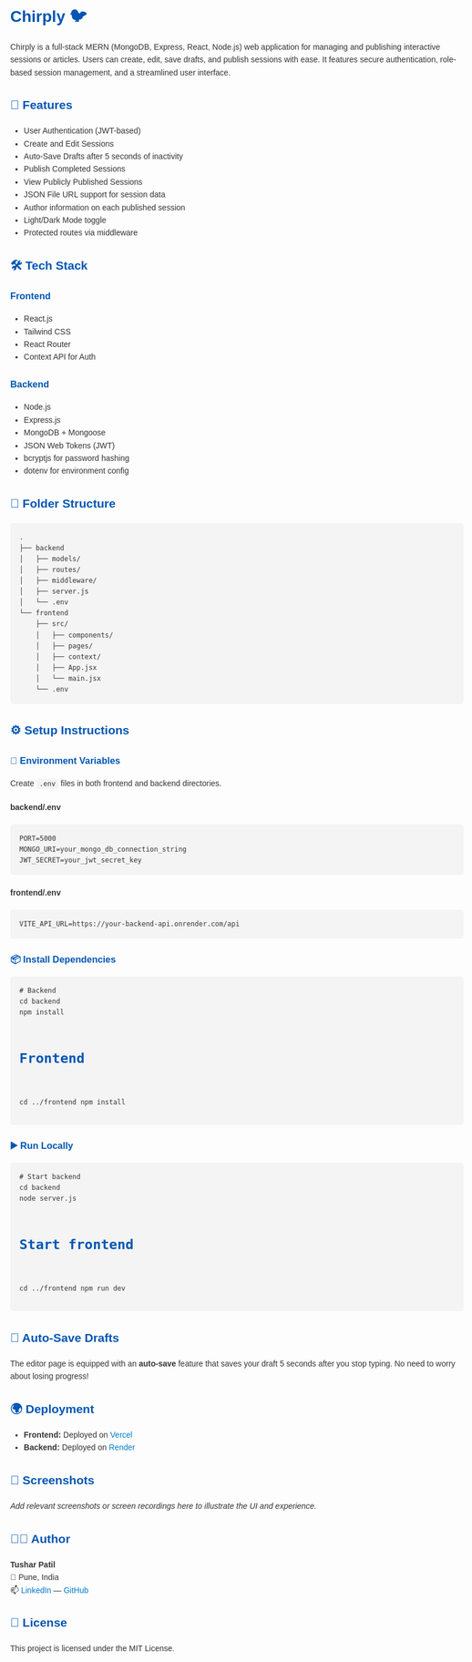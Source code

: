 <!DOCTYPE html>
<html lang="en">
<head>
  <meta charset="UTF-8" />
  <meta name="viewport" content="width=device-width, initial-scale=1" />
  <title>Chirply - Project Documentation</title>
  <style>
    body {
      font-family: Arial, sans-serif;
      line-height: 1.6;
      margin: 2rem;
      max-width: 900px;
      color: #333;
    }
    h1, h2, h3 {
      color: #0056b3;
    }
    code {
      background: #f4f4f4;
      padding: 2px 5px;
      border-radius: 4px;
      font-family: monospace;
    }
    pre {
      background: #f4f4f4;
      padding: 1rem;
      border-radius: 5px;
      overflow-x: auto;
    }
    a {
      color: #007acc;
      text-decoration: none;
    }
    a:hover {
      text-decoration: underline;
    }
    ul {
      margin-top: 0;
    }
  </style>
</head>
<body>
  <h1>Chirply 🐦</h1>
  <p>
    Chirply is a full-stack MERN (MongoDB, Express, React, Node.js) web application for managing and publishing interactive sessions or articles. Users can create, edit, save drafts, and publish sessions with ease. It features secure authentication, role-based session management, and a streamlined user interface.
  </p>

  <h2>🚀 Features</h2>
  <ul>
    <li>User Authentication (JWT-based)</li>
    <li>Create and Edit Sessions</li>
    <li>Auto-Save Drafts after 5 seconds of inactivity</li>
    <li>Publish Completed Sessions</li>
    <li>View Publicly Published Sessions</li>
    <li>JSON File URL support for session data</li>
    <li>Author information on each published session</li>
    <li>Light/Dark Mode toggle</li>
    <li>Protected routes via middleware</li>
  </ul>

  <h2>🛠️ Tech Stack</h2>
  <h3>Frontend</h3>
  <ul>
    <li>React.js</li>
    <li>Tailwind CSS</li>
    <li>React Router</li>
    <li>Context API for Auth</li>
  </ul>

  <h3>Backend</h3>
  <ul>
    <li>Node.js</li>
    <li>Express.js</li>
    <li>MongoDB + Mongoose</li>
    <li>JSON Web Tokens (JWT)</li>
    <li>bcryptjs for password hashing</li>
    <li>dotenv for environment config</li>
  </ul>

  <h2>📁 Folder Structure</h2>
  <pre><code>.
├── backend
│   ├── models/
│   ├── routes/
│   ├── middleware/
│   ├── server.js
│   └── .env
└── frontend
    ├── src/
    │   ├── components/
    │   ├── pages/
    │   ├── context/
    │   ├── App.jsx
    │   └── main.jsx
    └── .env
</code></pre>

  <h2>⚙️ Setup Instructions</h2>
  <h3>🔐 Environment Variables</h3>
  <p>Create <code>.env</code> files in both frontend and backend directories.</p>

  <h4>backend/.env</h4>
  <pre><code>PORT=5000
MONGO_URI=your_mongo_db_connection_string
JWT_SECRET=your_jwt_secret_key
</code></pre>

  <h4>frontend/.env</h4>
  <pre><code>VITE_API_URL=https://your-backend-api.onrender.com/api
</code></pre>

  <h3>📦 Install Dependencies</h3>
  <pre><code># Backend
cd backend
npm install

# Frontend
cd ../frontend
npm install
</code></pre>

  <h3>▶️ Run Locally</h3>
  <pre><code># Start backend
cd backend
node server.js

# Start frontend
cd ../frontend
npm run dev
</code></pre>

  <h2>🧠 Auto-Save Drafts</h2>
  <p>The editor page is equipped with an <strong>auto-save</strong> feature that saves your draft 5 seconds after you stop typing. No need to worry about losing progress!</p>

  <h2>🌍 Deployment</h2>
  <ul>
    <li><strong>Frontend:</strong> Deployed on <a href="https://vercel.com/" target="_blank" rel="noopener noreferrer">Vercel</a></li>
    <li><strong>Backend:</strong> Deployed on <a href="https://render.com/" target="_blank" rel="noopener noreferrer">Render</a></li>
  </ul>

  <h2>📸 Screenshots</h2>
  <p><em>Add relevant screenshots or screen recordings here to illustrate the UI and experience.</em></p>

  <h2>🧑‍💻 Author</h2>
  <p>
    <strong>Tushar Patil</strong><br />
    📍 Pune, India<br />
    📫 <a href="https://linkedin.com/in/tushar" target="_blank" rel="noopener noreferrer">LinkedIn</a> — <a href="https://github.com/2ushar03" target="_blank" rel="noopener noreferrer">GitHub</a>
  </p>

  <h2>📄 License</h2>
  <p>This project is licensed under the MIT License.</p>
</body>
</html>
